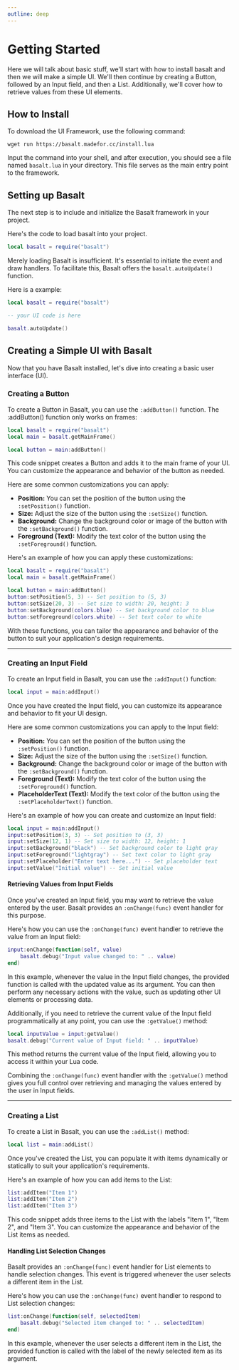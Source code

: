 ```yaml
---
outline: deep
---
```


# Getting Started

Here we will talk about basic stuff, we'll start with how to install basalt and then we will make a simple UI. We'll then continue by creating a Button, followed by an Input field, and then a List. Additionally, we'll cover how to retrieve values from these UI elements.

## How to Install

To download the UI Framework, use the following command:

```
wget run https://basalt.madefor.cc/install.lua
```

Input the command into your shell, and after execution, you should see a file named `basalt.lua` in your directory. This file serves as the main entry point to the framework.

## Setting up Basalt

The next step is to include and initialize the Basalt framework in your project.

Here's the code to load basalt into your project.

```lua
local basalt = require("basalt")
```

Merely loading Basalt is insufficient. It's essential to initiate the event and draw handlers. To facilitate this, Basalt offers the `basalt.autoUpdate()` function.

Here is a example:

```lua
local basalt = require("basalt")

-- your UI code is here

basalt.autoUpdate()
```


## Creating a Simple UI with Basalt

Now that you have Basalt installed, let's dive into creating a basic user interface (UI).

### Creating a Button

To create a Button in Basalt, you can use the `:addButton()` function. The :addButton() function only works on frames:

```lua
local basalt = require("basalt")
local main = basalt.getMainFrame()

local button = main:addButton()
```

This code snippet creates a Button and adds it to the main frame of your UI. You can customize the appearance and behavior of the button as needed. 

Here are some common customizations you can apply:

- **Position:** You can set the position of the button using the `:setPosition()` function.
- **Size:** Adjust the size of the button using the `:setSize()` function.
- **Background:** Change the background color or image of the button with the `:setBackground()` function.
- **Foreground (Text):** Modify the text color of the button using the `:setForeground()` function.

Here's an example of how you can apply these customizations:

```lua
local basalt = require("basalt")
local main = basalt.getMainFrame()

local button = main:addButton()
button:setPosition(5, 3) -- Set position to (5, 3)
button:setSize(20, 3) -- Set size to width: 20, height: 3
button:setBackground(colors.blue) -- Set background color to blue
button:setForeground(colors.white) -- Set text color to white
```

With these functions, you can tailor the appearance and behavior of the button to suit your application's design requirements.

___

### Creating an Input Field

To create an Input field in Basalt, you can use the `:addInput()` function:

```lua
local input = main:addInput()
```

Once you have created the Input field, you can customize its appearance and behavior to fit your UI design.

Here are some common customizations you can apply to the Input field:

- **Position:** You can set the position of the button using the `:setPosition()` function.
- **Size:** Adjust the size of the button using the `:setSize()` function.
- **Background:** Change the background color or image of the button with the `:setBackground()` function.
- **Foreground (Text):** Modify the text color of the button using the `:setForeground()` function.
- **PlaceholderText (Text):** Modify the text color of the button using the `:setPlaceholderText()` function.


Here's an example of how you can create and customize an Input field:

```lua
local input = main:addInput()
input:setPosition(3, 3) -- Set position to (3, 3)
input:setSize(12, 1) -- Set size to width: 12, height: 1
input:setBackground("black") -- Set background color to light gray
input:setForeground("lightgray") -- Set text color to light gray
input:setPlaceholder("Enter text here...") -- Set placeholder text
input:setValue("Initial value") -- Set initial value
```

#### Retrieving Values from Input Fields

Once you've created an Input field, you may want to retrieve the value entered by the user. Basalt provides an `:onChange(func)` event handler for this purpose.

Here's how you can use the `:onChange(func)` event handler to retrieve the value from an Input field:

```lua
input:onChange(function(self, value)
    basalt.debug("Input value changed to: " .. value)
end)
```

In this example, whenever the value in the Input field changes, the provided function is called with the updated value as its argument. You can then perform any necessary actions with the value, such as updating other UI elements or processing data.

Additionally, if you need to retrieve the current value of the Input field programmatically at any point, you can use the `:getValue()` method:

```lua
local inputValue = input:getValue()
basalt.debug("Current value of Input field: " .. inputValue)
```

This method returns the current value of the Input field, allowing you to access it within your Lua code.

Combining the `:onChange(func)` event handler with the `:getValue()` method gives you full control over retrieving and managing the values entered by the user in Input fields.

___

### Creating a List

To create a List in Basalt, you can use the `:addList()` method:

```lua
local list = main:addList()
```

Once you've created the List, you can populate it with items dynamically or statically to suit your application's requirements.

Here's an example of how you can add items to the List:

```lua
list:addItem("Item 1")
list:addItem("Item 2")
list:addItem("Item 3")
```

This code snippet adds three items to the List with the labels "Item 1", "Item 2", and "Item 3". You can customize the appearance and behavior of the List items as needed.

#### Handling List Selection Changes

Basalt provides an `:onChange(func)` event handler for List elements to handle selection changes. This event is triggered whenever the user selects a different item in the List.

Here's how you can use the `:onChange(func)` event handler to respond to List selection changes:

```lua
list:onChange(function(self, selectedItem)
    basalt.debug("Selected item changed to: " .. selectedItem)
end)
```

In this example, whenever the user selects a different item in the List, the provided function is called with the label of the newly selected item as its argument.

